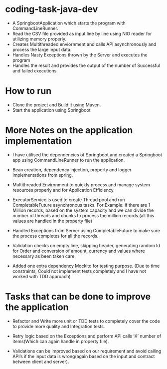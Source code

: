 # coding-task-java-dev

- A SpringbootApplication which starts the program with CommandLineRunner.
- Read the CSV file provided as input line by line using NIO reader for utilizing memory properly.
- Creates Multithreaded enviornment and calls API asynchronously and process the large input data.
- Handles Nasty Exceptions thrown by the Server and executes the program
- Handles the result and provides the output of the number of Successful and failed executions.

# How to run

- Clone the project and Build it using Maven.
- Start the application using Springboot

# More Notes on the application implementation

- I have utilised the dependencies of Springboot and created a Springboot app using CommandLineRunner to run the application.

- Bean creation, dependency injection, property and logger implementations from spring.

- Multithreaded Environment to quickly process and manage system resources properly and for Application Efficiency.

- ExecutorService is used to create Thread pool and run CompletableFuture asynchronous tasks.
For Example: if there are 1 Million records, based on the system capacity and we can divide the number of threads and chunks to process the million records.(all this values are handled in the property file)

- Handled Exceptions from Server using CompletableFuture to make sure the process completes for all the records.

- Validation checks on empty line, skipping header, generating random Id for Order and conversion of amount, currency and values where necessary as been taken care.

- Added one extra dependency Mockito for testing purpose. (Due to time constraints, Could not implement tests completely and I have not worked with TDD approach)


# Tasks that can be done to improve the application

- Refactor and Write more unit or TDD tests to completely cover the code to provide more quality and Integration tests.

- Retry logic based on the Exceptions and perform API calls ’K’ number of items(Which can again handle in property file).

- Validations can be improved based on our requirement and avoid calling API’s if the input data is wrong(again based on the input and contract between client and server).


